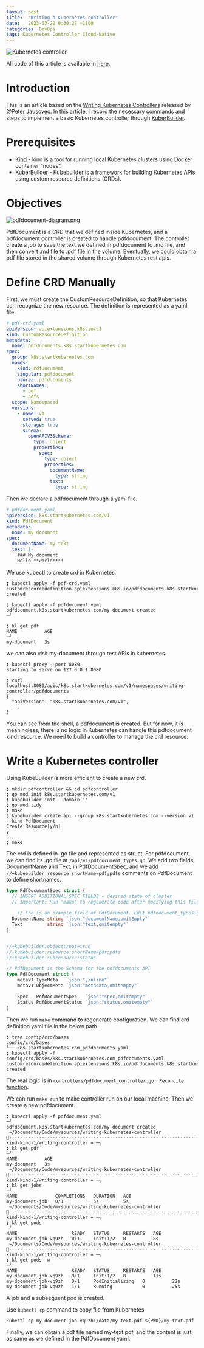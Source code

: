 ```yaml
---
layout: post
title:  "Writing a Kubernetes controller"
date:   2023-03-22 0:30:27 +1100
categories: DevOps
tags: Kubernetes Controller Cloud-Native
---
```


![Kubernetes controller](/assets/images/kubernetes-controller/controller.png)

All code of this article is available in [here](https://github.com/Devops-in-Wollongong/writing-kubernetes-controller).

# Introduction

This is an article based on the [Writing Kubernetes Controllers](https://www.youtube.com/watch?v=q7b23612pSc) 
released by @Peter Jausovec. In this article, I record the necessary commands and steps to implement a 
basic Kubernetes controller through [KuberBuilder](https://book.kubebuilder.io/).

# Prerequisites

- [Kind](https://kind.sigs.k8s.io/) - kind is a tool for running local Kubernetes clusters using Docker container “nodes”.
- [KuberBuilder](https://book.kubebuilder.io/) - Kubebuilder is a framework for building Kubernetes APIs using custom resource definitions (CRDs).

# Objectives

![pdfdocument-diagram.png](/assets/images/kubernetes-controller/pdfdocument-diagram.png)

PdfDocument is a CRD that we defined inside Kubernetes, and a pdfdocument controller is created to
handle pdfdocument. The controller create a job to save the text we defined in pdfdocument to .md file, and then 
convert .md file to .pdf file in the volume. Eventually, we could obtain a pdf file stored in the shared volume 
through Kubernetes rest apis.

# Define CRD Manually

First, we must create the CustomResourceDefinition, so that Kubernetes can recognize the new resource.
The definition is represented as a yaml file.

```yaml
# pdf-crd.yaml
apiVersion: apiextensions.k8s.io/v1
kind: CustomResourceDefinition
metadata:
  name: pdfdocuments.k8s.startkubernetes.com
spec:
  group: k8s.startkubernetes.com
  names:
    kind: PdfDocument
    singular: pdfdocument
    plural: pdfdocuments
    shortNames: 
      - pdf
      - pdfs
  scope: Namespaced
  versions:
    - name: v1
      served: true
      storage: true
      schema:
        openAPIV3Schema:
          type: object
          properties:
            spec:
              type: object
              properties:
                documentName:
                  type: string
                text:
                  type: string
```


Then we declare a pdfdocument through a yaml file.

```yaml
# pdfdocument.yaml
apiVersion: k8s.startkubernetes.com/v1
kind: PdfDocument
metadata:
  name: my-document
spec:
  documentName: my-text
  text: |-
    ### My document
    Hello **world!**!
```

We use kubectl to create crd in Kubernetes.

```shell
❯ kubectl apply -f pdf-crd.yaml
customresourcedefinition.apiextensions.k8s.io/pdfdocuments.k8s.startkubernetes.com created

❯ kubectl apply -f pdfdocument.yaml
pdfdocument.k8s.startkubernetes.com/my-document created                                                                    ─╯

❯ kl get pdf
NAME          AGE                                                                                                          ─╯
my-document   3s
```

we can also visit my-document through rest APIs in kubernetes.
```shell
❯ kubectl proxy --port 8080
Starting to serve on 127.0.0.1:8080

❯ curl localhost:8080/apis/k8s.startkubernetes.com/v1/namespaces/writing-controller/pdfdocuments
{
  "apiVersion": "k8s.startkubernetes.com/v1",
  ...
}
```

You can see from the shell, a pdfdocument is created. But for now, it is meaningless,
there is no logic in Kubernetes can handle this pdfdocument kind resource.
We need to build a controller to manage the crd resource.

# Write a Kubernetes controller

Using KubeBuilder is more efficient to create a new crd.

```shell
❯ mkdir pdfcontroller && cd pdfcontroller
❯ go mod init k8s.startkubernetes.com/v1
❯ kubebuilder init --domain ''
❯ go mod tidy
❯ make
❯ kubebuilder create api --group k8s.startkubernetes.com --version v1 --kind PdfDocument
Create Resource[y/n]
y
...
❯ make
```

The crd is defined in .go file and represented as struct. For pdfdocument, we can find its .go file at
`/api/v1/pdfdocument_types.go`. We add two fields, DocumentName and Text, in PdfDocumentSpec, and
we add `//+kubebuilder:resource:shortName=pdf;pdfs` comments on PdfDocument to define shortnames.

```go
type PdfDocumentSpec struct {
  // INSERT ADDITIONAL SPEC FIELDS - desired state of cluster
  // Important: Run "make" to regenerate code after modifying this file
	
	// Foo is an example field of PdfDocument. Edit pdfdocument_types.go to remove/update
  DocumentName string `json:"documentName,omitEmpty"`
  Text         string `json:"text,omitempty"`
}


//+kubebuilder:object:root=true
//+kubebuilder:resource:shortName=pdf;pdfs
//+kubebuilder:subresource:status

// PdfDocument is the Schema for the pdfdocuments API
type PdfDocument struct {
	metav1.TypeMeta   `json:",inline"`
	metav1.ObjectMeta `json:"metadata,omitempty"`

	Spec   PdfDocumentSpec   `json:"spec,omitempty"`
	Status PdfDocumentStatus `json:"status,omitempty"`
}
```

Then we run `make` command to regenerate configuration.
We can find crd definition yaml file in the below path.

```shell
❯ tree config/crd/bases
config/crd/bases
└── k8s.startkubernetes.com_pdfdocuments.yaml
❯ kubectl apply -f config/crd/bases/k8s.startkubernetes.com_pdfdocuments.yaml
customresourcedefinition.apiextensions.k8s.io/pdfdocuments.k8s.startkubernetes.com created     
```

The real logic is in `controllers/pdfdocument_controller.go::Reconcile` [function](https://github.com/Devops-in-Wollongong/writing-kubernetes-controller/blob/master/pdfcontroller/controllers/pdfdocument_controller.go#L54).

We can run `make run` to make controller run on our local machine.
Then we create a new pdfdocument.

```shell
❯ kubectl apply -f pdfdocument.yaml                                                                                                                                                     ─╯
pdfdocument.k8s.startkubernetes.com/my-document created
 ~/Documents/Code/mysources/writing-kubernetes-controller ·························································································· kind-kind-1/writing-controller ⎈ ─╮
❯ kl get pdf                                                                                                                                                                            ─╯
NAME          AGE
my-document   3s
 ~/Documents/Code/mysources/writing-kubernetes-controller ·························································································· kind-kind-1/writing-controller ⎈ ─╮
❯ kl get jobs                                                                                                                                                                           ─╯
NAME              COMPLETIONS   DURATION   AGE
my-document-job   0/1           5s         5s
 ~/Documents/Code/mysources/writing-kubernetes-controller ·························································································· kind-kind-1/writing-controller ⎈ ─╮
❯ kl get pods                                                                                                                                                                           ─╯
NAME                    READY   STATUS     RESTARTS   AGE
my-document-job-vq9zh   0/1     Init:1/2   0          8s
 ~/Documents/Code/mysources/writing-kubernetes-controller ·························································································· kind-kind-1/writing-controller ⎈ ─╮
❯ kl get pods -w                                                                                                                                                                        ─╯
NAME                    READY   STATUS     RESTARTS   AGE
my-document-job-vq9zh   0/1     Init:1/2   0          11s
my-document-job-vq9zh   0/1     PodInitializing   0          22s
my-document-job-vq9zh   1/1     Running           0          25s
```

A job and a subsequent pod is created.

Use `kubectl cp` command to copy file from Kubernetes.

```shell
kubectl cp my-document-job-vq9zh:/data/my-text.pdf ${PWD}/my-text.pdf
```

Finally, we can obtain a pdf file named my-text.pdf, and the content is just as
same as we defined in the PdfDocument yaml.













